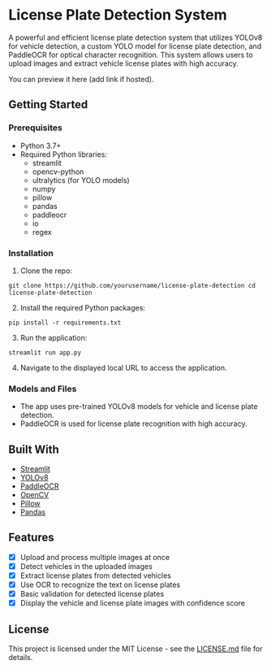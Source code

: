 # License Plate Detection System

A powerful and efficient license plate detection system that utilizes YOLOv8 for vehicle detection, a custom YOLO model for license plate detection, and PaddleOCR for optical character recognition. This system allows users to upload images and extract vehicle license plates with high accuracy.

You can preview it here (add link if hosted).

## Getting Started
### Prerequisites
- Python 3.7+
- Required Python libraries:
  - streamlit
  - opencv-python
  - ultralytics (for YOLO models)
  - numpy
  - pillow
  - pandas
  - paddleocr
  - io
  - regex

### Installation
1. Clone the repo:
```
git clone https://github.com/yourusername/license-plate-detection cd license-plate-detection
```

2. Install the required Python packages:
```
pip install -r requirements.txt
```

3. Run the application:
```
streamlit run app.py
```

4. Navigate to the displayed local URL to access the application.

### Models and Files
- The app uses pre-trained YOLOv8 models for vehicle and license plate detection.
- PaddleOCR is used for license plate recognition with high accuracy.

## Built With
* [Streamlit](https://streamlit.io)
* [YOLOv8](https://github.com/ultralytics/yolov8)
* [PaddleOCR](https://github.com/PaddlePaddle/PaddleOCR)
* [OpenCV](https://opencv.org/)
* [Pillow](https://python-pillow.org/)
* [Pandas](https://pandas.pydata.org/)

## Features
- [x] Upload and process multiple images at once
- [x] Detect vehicles in the uploaded images
- [x] Extract license plates from detected vehicles
- [x] Use OCR to recognize the text on license plates
- [x] Basic validation for detected license plates
- [x] Display the vehicle and license plate images with confidence score

## License

This project is licensed under the MIT License - see the [LICENSE.md](LICENSE.md) file for details.

